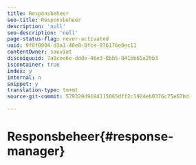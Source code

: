 ```yaml
---
title: Responsbeheer
seo-title: Responsbeheer
description: 'null'
seo-description: 'null'
page-status-flag: never-activated
uuid: 9f8f0004-d3a1-40e8-8fce-876176e0ec11
contentOwner: sauviat
discoiquuid: 7a8cee6e-ddde-46e3-8bb5-841bb65a29b3
iscontainer: true
index: y
internal: n
snippet: y
translation-type: tm+mt
source-git-commit: 579329d9194115065dff2c192deb0376c75e67bd

---
```



# Responsbeheer{#response-manager}

